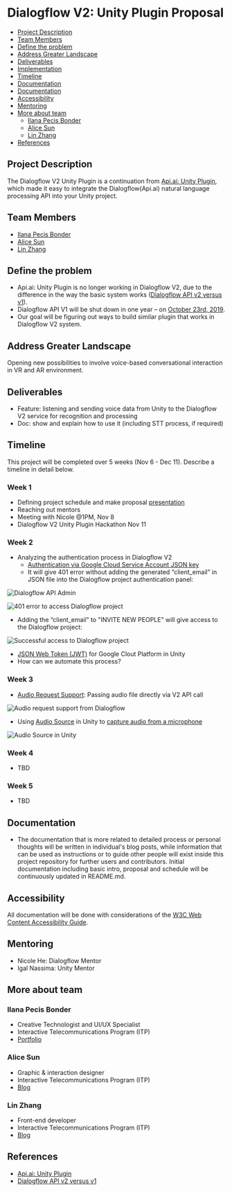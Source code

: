 # Dialogflow V2: Unity Plugin Proposal
- [Project Description](#project-description)
- [Team Members](#team-members)
- [Define the problem](#define-the-problem)
- [Address Greater Landscape](#address-greater-landscape)
- [Deliverables](#deliverables)
- [Implementation](#implementation)
- [Timeline](#timeline)
- [Documentation](#documentation)
- [Documentation](#documentation)
- [Accessibility](#accessibility)
- [Mentoring](#mentoring)
- [More about team](#more-about-team)
  - [Ilana Pecis Bonder](#ilana-pecis-bonder)
  - [Alice Sun](#alice-sun)
  - [Lin Zhang](#lin-zhang)
- [References](#references)

## Project Description
The Dialogflow V2 Unity Plugin is a continuation from [Api.ai: Unity Plugin](https://github.com/dialogflow/dialogflow-unity-client), which made it easy to integrate the Dialogflow(Api.ai) natural language processing API into your Unity project.

## Team Members
- [Ilana Pecis Bonder](https://github.com/ilanabonder)
- [Alice Sun](https://github.com/alicehgsun)
- [Lin Zhang](https://github.com/linzhangcs)

## Define the problem
- Api.ai: Unity Plugin is no longer working in Dialogflow V2, due to the difference in the way the basic system works ([Dialogflow API v2 versus v1](https://miningbusinessdata.com/dialogflow-api-v2-versus-v1/)).
- Dialogflow API V1 will be shut down in one year – on [October 23rd, 2019](https://plus.google.com/+dialogflow/posts/M6EUgZFhckL).
- Our goal will be figuring out ways to build similar plugin that works in Dialogflow V2 system.

## Address Greater Landscape
Opening new possibilities to involve voice-based conversational interaction in VR and AR environment.

## Deliverables
- Feature: listening and sending voice data from Unity to the Dialogflow V2 service for recognition and processing
- Doc: show and explain how to use it (including STT process, if required)

## Timeline
This project will be completed over 5 weeks (Nov 6 - Dec 11). Describe a timeline in detail below.

### Week 1
- Defining project schedule and make proposal [presentation](https://docs.google.com/presentation/d/1mL3yOky0exaPJceU6yWSf6stgKd8rLB1gd0UZUrA8hg/edit?usp=sharing)
- Reaching out mentors
- Meeting with Nicole @1PM, Nov 8
- Dialogflow V2 Unity Plugin Hackathon Nov 11

### Week 2
- Analyzing the authentication process in Dialogflow V2
  - [Authentication via Google Cloud Service Account JSON key](https://dialogflow.com/docs/reference/v2-auth-setup)
  - It will give 401 error without adding the generated “client_email” in JSON file into the Dialogflow project authentication panel:

![Dialogflow API Admin](images/auth-admin.png)

![401 error to access Dialogflow project](images/auth-access.png)

  - Adding the “client_email” to "INVITE NEW PEOPLE" will give access to the Dialogflow project:

![Successful access to Dialogflow project](images/auth-401.png)

- [JSON Web Token (JWT)](http://leoncvlt.com/blog/json-web-token-jwt-for-google-cloud-platform-in-unity/) for Google Clout Platform in Unity
- How can we automate this process?

### Week 3
- [Audio Request Support](https://dialogflow.com/docs/reference/api-v2/rest/v2/projects.agent.sessions/detectIntent#QueryInput): Passing audio file directly via V2 API call

![Audio request support from Dialogflow](images/audio-support.png)

- Using [Audio Source](https://docs.unity3d.com/Manual/class-AudioSource.html) in Unity to [capture audio from a microphone](https://github.com/alicehgsun/dialogflow-unity-v2/blob/master/microphoneCapture.cs)

![Audio Source in Unity](images/audio-source.png)


### Week 4
- TBD

### Week 5
- TBD

## Documentation
- The documentation that is more related to detailed process or personal thoughts will be written in individual's blog posts, while information that can be used as instructions or to guide other people will exist inside this project repository for further users and contributors. Initial documentation including basic intro, proposal and schedule will be continuously updated in README.md.

## Accessibility
All documentation will be done with considerations of the [W3C Web Content Accessibility Guide](https://www.w3.org/WAI/standards-guidelines/wcag/).

## Mentoring
- Nicole He: Dialogflow Mentor
- Igal Nassima: Unity Mentor

## More about team

### Ilana Pecis Bonder
- Creative Technologist and UI/UX Specialist
- Interactive Telecommunications Program (ITP)
- [Portfolio](http://www.ilanabonder.com/)
### Alice Sun
- Graphic & interaction designer
- Interactive Telecommunications Program (ITP)
- [Blog](http://www.alicehgsun.com/blog)
### Lin Zhang
- Front-end developer
- Interactive Telecommunications Program (ITP)
- [Blog](https://linzhangcs.github.io/blog/)

## References
- [Api.ai: Unity Plugin](https://github.com/dialogflow/dialogflow-unity-client)
- [Dialogflow API v2 versus v1](https://miningbusinessdata.com/dialogflow-api-v2-versus-v1/)

